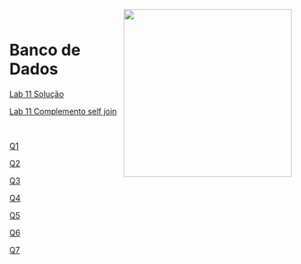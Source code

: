 <img src="https://github.com/Rogerio-mack/IMT_CD_2024/blob/main/maua_logo.png?raw=true" width=300, align="right">
<br>

# Banco de Dados

[Lab 11 Solução](https://github.com/Rogerio-mack/IMT_Banco_de_Dados/blob/main/Lab11_solucao.sql)

[Lab 11 Complemento self join](https://github.com/Rogerio-mack/IMT_Banco_de_Dados/blob/main/Lab11_complemento_selfjoin.sql)

<br>

[Q1](https://github.com/Rogerio-mack/IMT_Banco_de_Dados/blob/main/Q1.md)

[Q2](https://github.com/Rogerio-mack/IMT_Banco_de_Dados/blob/main/Q2.md)

[Q3](https://github.com/Rogerio-mack/IMT_Banco_de_Dados/blob/main/Q3.md)

[Q4](https://github.com/Rogerio-mack/IMT_Banco_de_Dados/blob/main/Q4.md)

[Q5](https://github.com/Rogerio-mack/IMT_Banco_de_Dados/blob/main/Q5.md)

[Q6](https://github.com/Rogerio-mack/IMT_Banco_de_Dados/blob/main/Q6.md)

[Q7](https://github.com/Rogerio-mack/IMT_Banco_de_Dados/blob/main/Q7.md)
